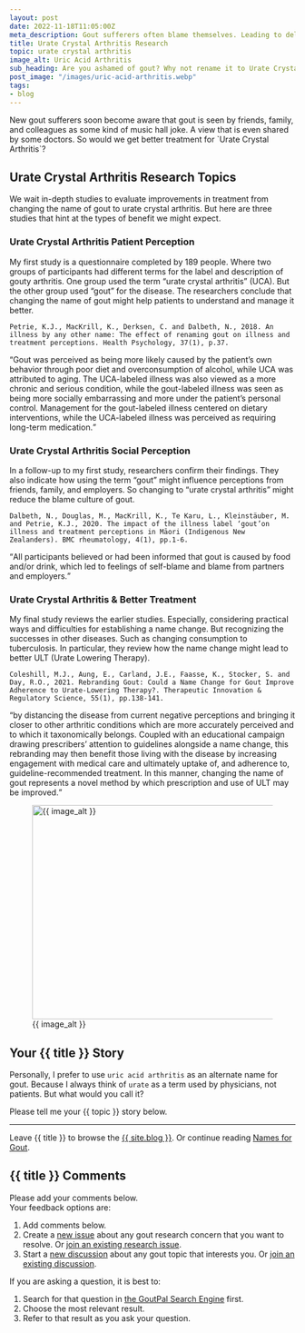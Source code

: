 ```yaml
---
layout: post
date: 2022-11-18T11:05:00Z
meta_description: Gout sufferers often blame themselves. Leading to delays in proper treatment. See the benefits of renaming gout to urate crystal arthritis.
title: Urate Crystal Arthritis Research
topic: urate crystal arthritis
image_alt: Uric Acid Arthritis
sub_heading: Are you ashamed of gout? Why not rename it to Urate Crystal Arthritis?
post_image: "/images/uric-acid-arthritis.webp"
tags:
- blog
---
```

<p>New gout sufferers soon become aware that gout is seen by friends, family, and colleagues as some kind of music hall joke. A view that is even shared by some doctors. So would we get better treatment for `Urate Crystal Arthritis`?</p>
<h2 id="topics">Urate Crystal Arthritis Research Topics</h2>
<p>We wait in-depth studies to evaluate improvements in treatment from changing the name of gout to urate crystal arthritis. But here are three studies that hint at the types of benefit we might expect.</p>
<h3 id="patient">Urate Crystal Arthritis Patient Perception</h3>
<p>My first study is a questionnaire completed by 189 people. Where two groups of participants had different terms for the label and description of gouty arthritis. One group used the term “urate crystal arthritis” (UCA). But the other group used “gout” for the disease. The researchers conclude that changing the name of gout might help patients to understand and manage it better.</p>
<p><code>Petrie, K.J., MacKrill, K., Derksen, C. and Dalbeth, N., 2018. An illness by any other name: The effect of renaming gout on illness and treatment perceptions. Health Psychology, 37(1), p.37.</code></p>
<p><q cite="https://doi.org/10.1037/hea0000548">Gout was perceived as being more likely caused by the patient’s own behavior through poor diet and overconsumption of alcohol, while UCA was attributed to aging. The UCA-labeled illness was also viewed as a more chronic and serious condition, while the gout-labeled illness was seen as being more socially embarrassing and more under the patient’s personal control. Management for the gout-labeled illness centered on dietary interventions, while the UCA-labeled illness was perceived as requiring long-term medication.</q></p>
<h3 id="social">Urate Crystal Arthritis Social Perception</h3>
<p>In a follow-up to my first study, researchers confirm their findings. They also indicate how using the term “gout” might influence perceptions from friends, family, and employers. So changing to “urate crystal arthritis” might reduce the blame culture of gout.</p>
<p><code>Dalbeth, N., Douglas, M., MacKrill, K., Te Karu, L., Kleinstäuber, M. and Petrie, K.J., 2020. The impact of the illness label ‘gout’on illness and treatment perceptions in Māori (Indigenous New Zealanders). BMC rheumatology, 4(1), pp.1-6.</code></p>
<p><q cite="https://doi.org/10.1186/s41927-020-00120-z">All participants believed or had been informed that gout is caused by food and/or drink, which led to feelings of self-blame and blame from partners and employers.</q></p>
<h3 id="treatment">Urate Crystal Arthritis &amp; Better Treatment</h3>
<p>My final study reviews the earlier studies. Especially, considering practical ways and difficulties for establishing a name change. But recognizing the successes in other diseases. Such as changing consumption to tuberculosis. In particular, they review how the name change might lead to better ULT (Urate Lowering Therapy).</p>
<p><code>Coleshill, M.J., Aung, E., Carland, J.E., Faasse, K., Stocker, S. and Day, R.O., 2021. Rebranding Gout: Could a Name Change for Gout Improve Adherence to Urate-Lowering Therapy?. Therapeutic Innovation &amp; Regulatory Science, 55(1), pp.138-141.</code></p>
<p><q cite="https://doi.org/10.1007/s43441-020-00198-0">by distancing the disease from current negative perceptions and bringing it closer to other arthritic conditions which are more accurately perceived and to which it taxonomically belongs. Coupled with an educational campaign drawing prescribers’ attention to guidelines alongside a name change, this rebranding may then benefit those living with the disease by increasing engagement with medical care and ultimately uptake of, and adherence to, guideline-recommended treatment. In this manner, changing the name of gout represents a novel method by which prescription and use of ULT may be improved.</q></p>
<figure id="image" class="inner">
<img src="{{ post_image }}" alt="{{ image_alt }}"  width="610" height="377">
  <figcaption>{{ image_alt }}</figcaption>
</figure>
<h2 id="next">Your {{ title }} Story</h2>

Personally, I prefer to use `uric acid arthritis` as an alternate name for gout. Because I always think of `urate` as a term used by physicians, not patients. But what would you call it? 

Please tell me your {{ topic }} story below.

<hr>
Leave {{ title }} to browse the <a href="/blog">{{ site.blog }}</a>. Or continue reading <a href="https://goutpal.com/1788/uric-acid-arthritis-a-better-name-for-gout/">Names for Gout</a>.

<h2 id="comments">{{ title }} Comments</h2>
<p>Please add your comments below.<br />
Your feedback options are:</p>
<ol>
<li>Add comments below.</li>
<li>Create a <a href="https://github.com/kct2020/goutpal-info-11ty/issues/new/choose">new issue</a> about any gout research concern that you want to resolve. Or <a href="https://github.com/kct2020/goutpal-info-11ty/issues">join an existing research issue</a>.</li>
<li>Start a <a href="https://github.com/kct2020/goutpal-com-skeleventy/discussions/new">new discussion</a> about any gout topic that interests you. Or <a href="https://github.com/kct2020/goutpal-com-skeleventy/discussions">join an existing discussion</a>.</li>
</ol>
<p>If you are asking a question, it is best to:</p>
<ol>
<li>Search for that question in <a href="https://cse.google.com/cse?cof=FORID:0&cx=partner-pub-4857169685716700:9780732506">the GoutPal Search Engine</a> first.</li>
<li>Choose the most relevant result.</li>
<li>Refer to that result as you ask your question.</li>
</ol>
<script src="https://giscus.app/client.js"
        data-repo="kct2020/goutpal-com-skeleventy"
        data-repo-id="R_kgDOGVSRQQ"
        data-category="GoutPal Links Comments🗣"
        data-category-id="DIC_kwDOGVSRQc4CRbFp"
        data-mapping="title"
        data-strict="0"
        data-reactions-enabled="1"
        data-emit-metadata="1"
        data-input-position="top"
        data-theme="light_tritanopia"
        data-lang="en"
        data-loading="lazy"
        crossorigin="anonymous"
        async>
</script>
